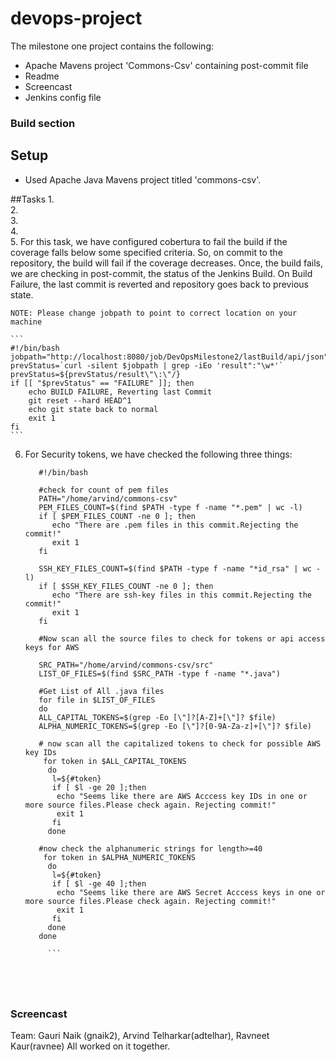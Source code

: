 # devops-project
The milestone one project contains the following: 
* Apache Mavens project 'Commons-Csv' containing post-commit file 
* Readme
* Screencast
* Jenkins config file 

### Build section
## Setup

* Used Apache Java Mavens project titled 'commons-csv'. 

##Tasks
1.   
2.   
3.   
4.   
5.  For this task, we have configured cobertura to fail the build if the coverage falls below some specified criteria.     So, on commit to the repository, the build will fail if the coverage decreases. Once, the build fails, we are         checking in post-commit, the status of the Jenkins Build. On Build Failure, the last commit is reverted and           repository goes back to previous state.

    NOTE: Please change jobpath to point to correct location on your machine

    ```
    #!/bin/bash
    jobpath="http://localhost:8080/job/DevOpsMilestone2/lastBuild/api/json"
    prevStatus=`curl -silent $jobpath | grep -iEo 'result":"\w*'`
    prevStatus=${prevStatus/result\"\:\"/}
    if [[ "$prevStatus" == "FAILURE" ]]; then
        echo BUILD FAILURE, Reverting last Commit
        git reset --hard HEAD^1
        echo git state back to normal
        exit 1
    fi
    ```

6.
    For Security tokens, we have checked the following three things:  
     ```
        #!/bin/bash
        
        #check for count of pem files
        PATH="/home/arvind/commons-csv"
        PEM_FILES_COUNT=$(find $PATH -type f -name "*.pem" | wc -l)
        if [ $PEM_FILES_COUNT -ne 0 ]; then
           echo "There are .pem files in this commit.Rejecting the commit!"
           exit 1
        fi
        
        SSH_KEY_FILES_COUNT=$(find $PATH -type f -name "*id_rsa" | wc -l)
        if [ $SSH_KEY_FILES_COUNT -ne 0 ]; then
           echo "There are ssh-key files in this commit.Rejecting the commit!"
           exit 1
        fi
        
        #Now scan all the source files to check for tokens or api access keys for AWS
        
        SRC_PATH="/home/arvind/commons-csv/src"
        LIST_OF_FILES=$(find $SRC_PATH -type f -name "*.java")
        
        #Get List of All .java files
        for file in $LIST_OF_FILES
        do
        ALL_CAPITAL_TOKENS=$(grep -Eo [\"]?[A-Z]+[\"]? $file)
        ALPHA_NUMERIC_TOKENS=$(grep -Eo [\"]?[0-9A-Za-z]+[\"]? $file)
        
        # now scan all the capitalized tokens to check for possible AWS key IDs
         for token in $ALL_CAPITAL_TOKENS
          do
           l=${#token}
           if [ $l -ge 20 ];then
            echo "Seems like there are AWS Acccess key IDs in one or more source files.Please check again. Rejecting commit!"
            exit 1
           fi
          done
        
        #now check the alphanumeric strings for length>=40
         for token in $ALPHA_NUMERIC_TOKENS
          do
           l=${#token}
           if [ $l -ge 40 ];then
            echo "Seems like there are AWS Secret Acccess keys in one or more source files.Please check again. Rejecting commit!"
            exit 1
           fi
          done
        done
          
          ```
       




### Screencast


Team: 
Gauri Naik (gnaik2), 
Arvind Telharkar(adtelhar), 
Ravneet Kaur(ravnee)
All worked on it together. 












